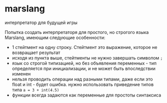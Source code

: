# marslang
интерпретатор для будущей игры

Попытка создать интерпретаторя для простого, но строгого языка Marslang, имеющим следующие особенности:
* 1 стейтмент на одну строку. Стейтмент это выражение, которое не возвращает результат
* исходя из пункта выше, стейтменты не нужно завершать символом `;`
* язык со строгой типизацией, но без объявления переменных - тип определяется при инициализации, и не может быть впоследствии изменен
* нельзя проводить операции над разными типами, даже если это float и int - будет ошибка. нужно использовать приведение типов типа `a = 3 + int(4.5)`
* функции всегда задаются как переменные для простоты синтаксиса
